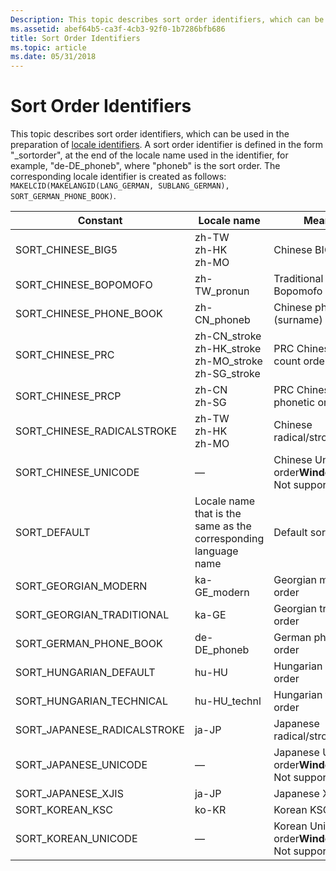 ```yaml
---
Description: This topic describes sort order identifiers, which can be used in the preparation of locale identifiers.
ms.assetid: abef64b5-ca3f-4cb3-92f0-1b7286bfb686
title: Sort Order Identifiers
ms.topic: article
ms.date: 05/31/2018
---
```


# Sort Order Identifiers

This topic describes sort order identifiers, which can be used in the preparation of [locale identifiers](locale-identifiers.md). A sort order identifier is defined in the form "\_sortorder", at the end of the locale name used in the identifier, for example, "de-DE\_phoneb", where "phoneb" is the sort order. The corresponding locale identifier is created as follows: `MAKELCID(MAKELANGID(LANG_GERMAN, SUBLANG_GERMAN), SORT_GERMAN_PHONE_BOOK)`.



| Constant                      | Locale name                                                                                         | Meaning                                                           |
|-------------------------------|-----------------------------------------------------------------------------------------------------|-------------------------------------------------------------------|
| SORT\_CHINESE\_BIG5           | zh-TW<br/> zh-HK<br/> zh-MO<br/>                                                  | Chinese BIG5 order                                                |
| SORT\_CHINESE\_BOPOMOFO       | zh-TW\_pronun                                                                                       | Traditional Chinese Bopomofo order                                |
| SORT\_CHINESE\_PHONE\_BOOK    | zh-CN\_phoneb<br/>                                                                            | Chinese phone book (surname) order                                |
| SORT\_CHINESE\_PRC            | zh-CN\_stroke<br/> zh-HK\_stroke<br/> zh-MO\_stroke<br/> zh-SG\_stroke<br/> | PRC Chinese stroke count order                                    |
| SORT\_CHINESE\_PRCP           | zh-CN<br/> zh-SG<br/>                                                                   | PRC Chinese phonetic order                                        |
| SORT\_CHINESE\_RADICALSTROKE  | zh-TW<br/> zh-HK<br/> zh-MO<br/>                                                  | Chinese radical/stroke order                                      |
| SORT\_CHINESE\_UNICODE        | —                                                                                                   | Chinese Unicode order**Windows 2000:** Not supported.<br/>  |
| SORT\_DEFAULT                 | Locale name that is the same as the corresponding language name                                     | Default sort order                                                |
| SORT\_GEORGIAN\_MODERN        | ka-GE\_modern                                                                                       | Georgian modern order                                             |
| SORT\_GEORGIAN\_TRADITIONAL   | ka-GE                                                                                               | Georgian traditional order                                        |
| SORT\_GERMAN\_PHONE\_BOOK     | de-DE\_phoneb                                                                                       | German phone book order                                           |
| SORT\_HUNGARIAN\_DEFAULT      | hu-HU                                                                                               | Hungarian default order                                           |
| SORT\_HUNGARIAN\_TECHNICAL    | hu-HU\_technl                                                                                       | Hungarian technical order                                         |
| SORT\_JAPANESE\_RADICALSTROKE | ja-JP                                                                                               | Japanese radical/stroke order                                     |
| SORT\_JAPANESE\_UNICODE       | —                                                                                                   | Japanese Unicode order**Windows 2000:** Not supported.<br/> |
| SORT\_JAPANESE\_XJIS          | ja-JP                                                                                               | Japanese XJIS order                                               |
| SORT\_KOREAN\_KSC             | ko-KR                                                                                               | Korean KSC order                                                  |
| SORT\_KOREAN\_UNICODE         | —                                                                                                   | Korean Unicode order**Windows 2000:** Not supported.<br/>   |



 

 

 





